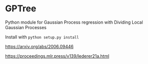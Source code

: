 # GPTree
Python module for Gaussian Process regression with Dividing Local Gaussian Processes

Install with `python setup.py install`

https://arxiv.org/abs/2006.09446

https://proceedings.mlr.press/v139/lederer21a.html
